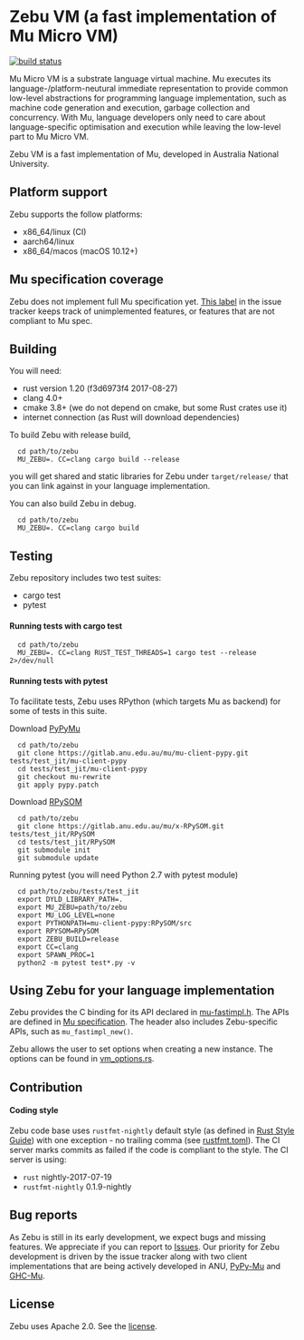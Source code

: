 # Zebu VM (a fast implementation of Mu Micro VM)

[![build status](https://gitlab.anu.edu.au/mu/mu-impl-fast/badges/master/build.svg)](https://gitlab.anu.edu.au/mu/mu-impl-fast/commits/master)

Mu Micro VM is a substrate language virtual machine. Mu executes its
language-/platform-neutural immediate representation to provide common
low-level abstractions for programming language implementation, such as
machine code generation and execution, garbage collection and concurrency.
With Mu, language developers only need to care about language-specific
optimisation and execution while leaving the low-level part to Mu Micro VM.

Zebu VM is a fast implementation of Mu, developed in Australia National
University.

## Platform support

Zebu supports the follow platforms:
* x86_64/linux (CI)
* aarch64/linux
* x86_64/macos (macOS 10.12+)

## Mu specification coverage

Zebu does not implement full Mu specification yet.
[This label](https://gitlab.anu.edu.au/mu/mu-impl-fast/issues?label_name%5B%5D=spec+coverage)
in the issue tracker keeps track of unimplemented features, or features that
are not compliant to Mu spec.

## Building

You will need:
* rust version 1.20 (f3d6973f4 2017-08-27)
* clang 4.0+
* cmake 3.8+ (we do not depend on cmake, but some Rust crates use it)
* internet connection (as Rust will download dependencies)

To build Zebu with release build,
```
  cd path/to/zebu
  MU_ZEBU=. CC=clang cargo build --release
```
you will get shared and static libraries for Zebu under `target/release/`
that you can link against in your language implementation.

You can also build Zebu in debug.
```
  cd path/to/zebu
  MU_ZEBU=. CC=clang cargo build
```

## Testing

Zebu repository includes two test suites:
* cargo test
* pytest

#### Running tests with cargo test

```
  cd path/to/zebu
  MU_ZEBU=. CC=clang RUST_TEST_THREADS=1 cargo test --release 2>/dev/null
```

#### Running tests with pytest

To facilitate tests, Zebu uses RPython (which targets Mu as backend) for some
of tests in this suite.

Download [PyPyMu](https://gitlab.anu.edu.au/mu/mu-client-pypy)
```
  cd path/to/zebu
  git clone https://gitlab.anu.edu.au/mu/mu-client-pypy.git tests/test_jit/mu-client-pypy
  cd tests/test_jit/mu-client-pypy
  git checkout mu-rewrite
  git apply pypy.patch
```

Download [RPySOM](https://github.com/microvm/RPySOM)
```
  cd path/to/zebu
  git clone https://gitlab.anu.edu.au/mu/x-RPySOM.git tests/test_jit/RPySOM
  cd tests/test_jit/RPySOM
  git submodule init
  git submodule update
```

Running pytest (you will need Python 2.7 with pytest module)
```
  cd path/to/zebu/tests/test_jit
  export DYLD_LIBRARY_PATH=.
  export MU_ZEBU=path/to/zebu
  export MU_LOG_LEVEL=none
  export PYTHONPATH=mu-client-pypy:RPySOM/src
  export RPYSOM=RPySOM
  export ZEBU_BUILD=release
  export CC=clang
  export SPAWN_PROC=1
  python2 -m pytest test*.py -v
```

## Using Zebu for your language implementation

Zebu provides the C binding for its API declared in
[mu-fastimpl.h](src/vm/api/mu-fastimpl.h). The APIs are defined
in [Mu specification](https://gitlab.anu.edu.au/mu/mu-spec).
The header also includes Zebu-specific APIs, such as `mu_fastimpl_new()`.

Zebu allows the user to set options when creating a new instance.
The options can be found in [vm_options.rs](src/vm/vm_options.rs).

## Contribution

#### Coding style

Zebu code base uses `rustfmt-nightly` default style (as defined in [Rust Style Guide](https://github.com/rust-lang-nursery/fmt-rfcs/blob/master/guide/guide.md))
with one exception - no trailing comma (see [rustfmt.toml](rustfmt.toml)). The CI
server marks commits as failed if the code is compliant to the style. 
The CI server is using:
* `rust` nightly-2017-07-19
* `rustfmt-nightly` 0.1.9-nightly

## Bug reports

As Zebu is still in its early development, we expect bugs and
missing features. We appreciate if you can report to
[Issues](https://gitlab.anu.edu.au/mu/mu-impl-fast/issues).
Our priority for Zebu development is driven by the issue tracker along with
two client implementations that are being actively developed in ANU,
[PyPy-Mu](https://gitlab.anu.edu.au/mu/mu-client-pypy)
and [GHC-Mu](https://gitlab.anu.edu.au/mu/mu-client-ghc).

## License

Zebu uses Apache 2.0. See the [license](LICENSE).
